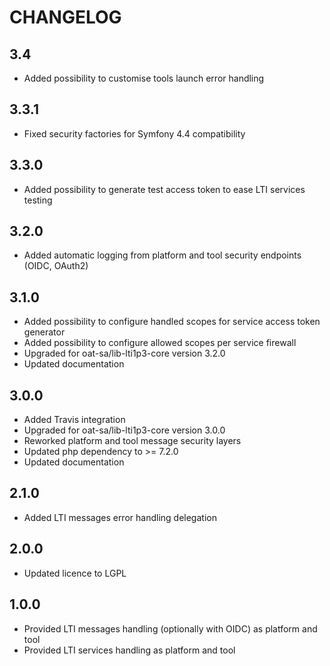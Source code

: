 CHANGELOG
=========

3.4
-----

* Added possibility to customise tools launch error handling

3.3.1
-----

* Fixed security factories for Symfony 4.4 compatibility

3.3.0
-----

* Added possibility to generate test access token to ease LTI services testing

3.2.0
-----

* Added automatic logging from platform and tool security endpoints (OIDC, OAuth2)

3.1.0
-----

* Added possibility to configure handled scopes for service access token generator
* Added possibility to configure allowed scopes per service firewall
* Upgraded for oat-sa/lib-lti1p3-core version 3.2.0
* Updated documentation

3.0.0
-----

* Added Travis integration
* Upgraded for oat-sa/lib-lti1p3-core version 3.0.0
* Reworked platform and tool message security layers
* Updated php dependency to >= 7.2.0
* Updated documentation

2.1.0
-----

* Added LTI messages error handling delegation

2.0.0
-----

* Updated licence to LGPL

1.0.0
-----

* Provided LTI messages handling (optionally with OIDC) as platform and tool
* Provided LTI services handling as platform and tool
